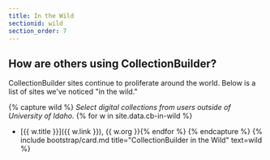 ```yaml
---
title: In the Wild
sectionid: wild
section_order: 7
---
```

## How are others using CollectionBuilder?

CollectionBuilder sites continue to proliferate around the world. Below is a list of sites we've noticed "in the wild."

{% capture wild %}
*Select digital collections from users outside of University of Idaho.*
{% for w in site.data.cb-in-wild %}
- [{{ w.title }}]({{ w.link }}), {{ w.org }}{% endfor %}
{% endcapture %}
{% include bootstrap/card.md title="CollectionBuilder in the Wild" text=wild %}